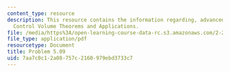 ```yaml
---
content_type: resource
description: This resource contains the information regarding, advanced fluid mechanics,
  Control Volume Theorems and Applications.
file: /media/https%3A/open-learning-course-data-rc.s3.amazonaws.com/2-25-advanced-fluid-mechanics-fall-2013/7aa7c0c12a08757c2160979ebd3733c7_MIT2_25F13_Shapi5.09_Prob.pdf
file_type: application/pdf
resourcetype: Document
title: Problem 5.09
uid: 7aa7c0c1-2a08-757c-2160-979ebd3733c7
---
```

